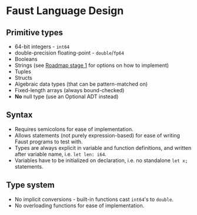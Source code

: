 # Faust Language Design

## Primitive types

- 64-bit integers - `int64`
- double-precision floating-point - `double`/`fp64`
- Booleans
- Strings (see [Roadmap stage 1](https://github.com/DylanSp/faust-lang/blob/main/docs/roadmap.md#questions-to-answer) for options on how to implement)
- Tuples
- Structs
- Algebraic data types (that can be pattern-matched on)
- Fixed-length arrays (always bound-checked)
- **No** null type (use an Optional ADT instead)

## Syntax

- Requires semicolons for ease of implementation.
- Allows statements (not purely expression-based) for ease of writing Faust programs to test with.
- Types are always explicit in variable and function definitions, and written after variable name, i.e. `let len: i64`.
- Variables have to be initialized on declaration, i.e. no standalone `let x;` statements.

## Type system

- No implicit conversions - built-in functions cast `int64`'s to `double`.
- No overloading functions for ease of implementation.
